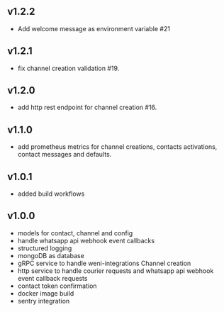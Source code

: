 v1.2.2
---------- 
 * Add welcome message as environment variable #21

v1.2.1
----------
 * fix channel creation validation #19.

v1.2.0
----------
 * add http rest endpoint for channel creation #16.

v1.1.0
----------
 * add prometheus metrics for channel creations, contacts activations, contact messages and defaults.

v1.0.1
----------
 * added build workflows

v1.0.0
----------
 * models for contact, channel and config
 * handle whatsapp api webhook event callbacks
 * structured logging
 * mongoDB as database 
 * gRPC service to handle weni-integrations Channel creation
 * http service to handle courier requests and whatsapp api webhook event callback requests
 * contact token confirmation
 * docker image build
 * sentry integration
